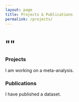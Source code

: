 ```yaml
---
layout: page
title: Projects & Publications
permalink: /projects/
---
```


<h1>""</h1>

<div>
  <h3>Projects</h3>
    <p>
    I am working on a meta-analysis.    
    </p>
</div>

<div>
  <h3>Publications</h3>
    <p>
    I have published a dataset.     
    </p>
</div>